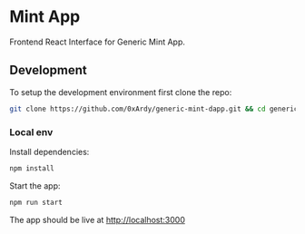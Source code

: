 # Mint App
Frontend React Interface for Generic Mint App.

## Development
To setup the development environment first clone the repo:
```bash
git clone https://github.com/0xArdy/generic-mint-dapp.git && cd generic-mint-dapp
```

### Local env
Install dependencies:
```bash
npm install
```

Start the app:
```bash
npm run start
```

The app should be live at [http://localhost:3000](http://localhost:3000/)